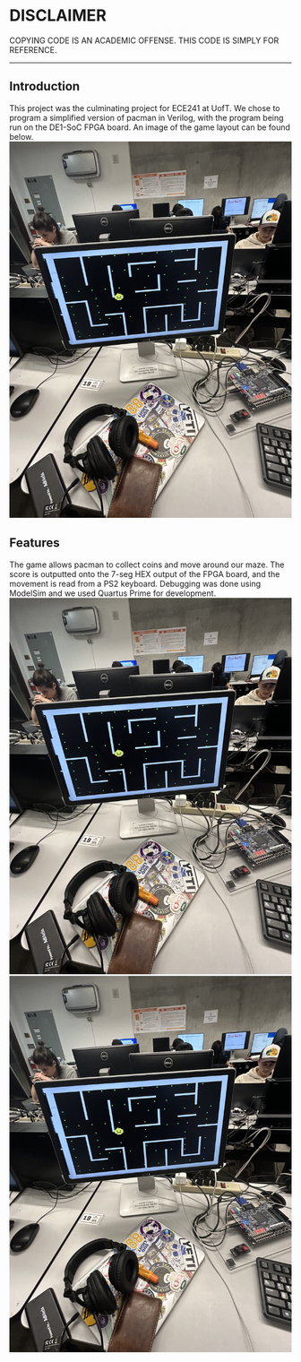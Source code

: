# DISCLAIMER
COPYING CODE IS AN ACADEMIC OFFENSE. THIS CODE IS SIMPLY FOR REFERENCE.

---

## Introduction
This project was the culminating project for ECE241 at UofT. We chose to program a simplified version of pacman in Verilog, with the program being run on the DE1-SoC FPGA board. An image of the game layout can be found below.
![game](gameplay.png)

## Features
The game allows pacman to collect coins and move around our maze. The score is outputted onto the 7-seg HEX output of the FPGA board, and the movement is read from a PS2 keyboard. Debugging was done using ModelSim and we used Quartus Prime for development. 
![quartus](gameplay.png)
![logic](gameplay.png)

